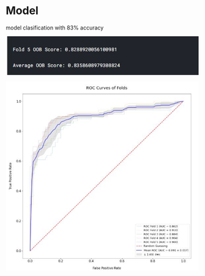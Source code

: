 # Model
 
 model clasification with 83% accuracy

![Model Accuracy](img\Accuracy.JPG)

![ROC](img\ROC.JPG)